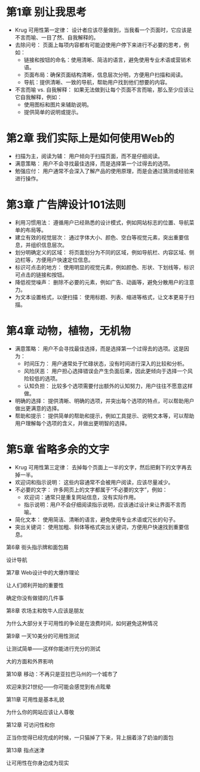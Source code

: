 # 第1章 别让我思考

* Krug 可用性第一定律： 设计者应该尽量做到，当我看一个页面时，它应该是不言而喻、一目了然、自我解释的。
* 去除问号： 页面上每项内容都有可能迫使用户停下来进行不必要的思考，例如：
  * 链接和按钮的命名：使用清晰、简洁的语言，避免使用专业术语或营销术语。
  * 页面布局：确保页面结构清晰，信息层次分明，方便用户扫描和阅读。
  * 导航：提供清晰、一致的导航，帮助用户找到他们想要的内容。
* 不言而喻 vs. 自我解释： 如果无法做到让每个页面不言而喻，那么至少应该让它自我解释，例如：
  * 使用图标和图片来辅助说明。
  * 提供简单的说明或提示。

# 第2章 我们实际上是如何使用Web的

* 扫描为主，阅读为辅： 用户倾向于扫描页面，而不是仔细阅读。
* 满意策略： 用户不会寻找最佳选择，而是选择第一个过得去的选项。
* 勉强应付： 用户通常不会深入了解产品的使用原理，而是会通过猜测或经验来进行操作。

# 第3章 广告牌设计101法则

* 利用习惯用法： 遵循用户已经熟悉的设计模式，例如网站标志的位置、导航菜单的布局等。
* 建立有效的视觉层次： 通过字体大小、颜色、空白等视觉元素，突出重要信息，并组织信息层次。
* 划分明确定义的区域： 将页面划分为不同的区域，例如导航栏、内容区域、侧边栏等，方便用户快速定位信息。
* 标识可点击的地方： 使用明显的视觉元素，例如颜色、形状、下划线等，标识可点击的链接和按钮。
* 降低视觉噪声： 删除不必要的元素，例如广告、动画等，避免分散用户的注意力。
* 为文本设置格式，以便扫描： 使用标题、列表、缩进等格式，让文本更易于扫描。

# 第4章 动物，植物，无机物

* 满意策略： 用户不会寻找最佳选择，而是选择第一个过得去的选项。这是因为：
  * 时间压力： 用户通常处于忙碌状态，没有时间进行深入的比较和分析。
  * 风险厌恶： 用户担心选择错误会产生负面后果，因此更倾向于选择一个风险较低的选项。
  * 认知负担： 比较多个选项需要付出额外的认知努力，用户往往不愿意这样做。
* 明确的选择： 提供清晰、明确的选项，并突出每个选项的特点，可以帮助用户做出更满意的选择。
* 帮助和提示： 提供简单的帮助和提示，例如工具提示、说明文本等，可以帮助用户理解每个选项的含义，并做出更明智的选择。

# 第5章 省略多余的文字

* Krug 可用性第三定律： 去掉每个页面上一半的文字，然后把剩下的文字再去掉一半。
* 欢迎词和指示说明： 这些内容通常不会被用户阅读，应该尽量减少。
* 不必要的文字： 许多网页上的文字都属于“不必要的文字”，例如：
  * 欢迎词：通常只是重复网站信息，没有实际作用。
  * 指示说明：用户不会仔细阅读指示说明，应该通过设计来让界面不言而喻。
* 简化文本： 使用简洁、清晰的语言，避免使用专业术语或冗长的句子。
* 突出关键词： 使用加粗、斜体等格式突出关键词，方便用户快速找到重要信息。

第6章 街头指示牌和面包屑

设计导航

第7章 Web设计中的大爆炸理论

让人们顺利开始的重要性

确定你没有做错的几件事

第8章 农场主和牧牛人应该是朋友

为什么大部分关于可用性的争论是在浪费时间，如何避免这种情况

第9章 一天10美分的可用性测试

让测试简单——这样你能进行充分的测试

大的方面和外界影响

第10章 移动：不再只是亚拉巴马州的一个城市了

欢迎来到21世纪——你可能会感觉到有点眩晕

第11章 可用性是基本礼貌

为什么你的网站应该让人尊敬

第12章 可访问性和你

正当你觉得已经完成的时候，一只猫掉了下来，背上捆着涂了奶油的面包

第13章 指点迷津

让可用性在你身边成为现实
